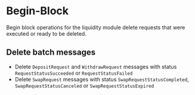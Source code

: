 <!-- order: 5 -->

# Begin-Block

Begin block operations for the liquidity module delete requests that were executed or ready to be deleted.

## **Delete batch messages**

- Delete `DepositRequest` and `WithdrawRequest` messages with status `RequestStatusSucceeded`
  or `RequestStatusFailed`
- Delete `SwapRequest` messages with status `SwapRequestStatusCompleted`, `SwapRequestStatusCanceled` or `SwapRequestStatusExpired`